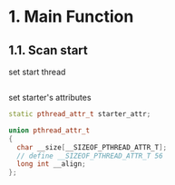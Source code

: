 
# 1. Main Function

## 1.1. Scan start

set start thread
```c++

```

set starter's attributes
```c++
static pthread_attr_t starter_attr;

union pthread_attr_t
{
  char __size[__SIZEOF_PTHREAD_ATTR_T];
  // define __SIZEOF_PTHREAD_ATTR_T 56
  long int __align;
};
```





















```c++

```
